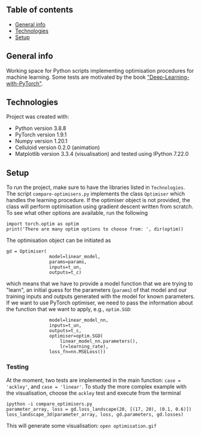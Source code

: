 ## Table of contents
* [General info](#general-info)
* [Technologies](#technologies)
* [Setup](#setup)

## General info
Working space for Python scripts implementing optimisation procedures for machine learning. Some tests are motivated by the book ["Deep-Learning-with-PyTorch"](https://pytorch.org/assets/deep-learning/Deep-Learning-with-PyTorch.pdf).

## Technologies
Project was created with:
* Python version 3.8.8
* PyTorch version 1.9.1
* Numpy version 1.20.1
* Celluloid version 0.2.0 (animation)
* Matplotlib version 3.3.4 (visualisation)
and tested using IPython 7.22.0

## Setup
To run the project, make sure to have the libraries listed in `Technologies`. The script `compare-optimisers.py` implements the class `Optimiser` which handles the learning procedure. If the optimiser object is not provided, the class will perform optimisation using gradient descent written from scratch. To see what other options are available, run the following
```
import torch.optim as optim
print('There are many optim options to choose from: ', dir(optim))
```
The optimisation object can be initiated as
```
gd = Optimiser(
                model=linear_model,
                params=params,
                inputs=t_un,
                outputs=t_c)
```
which means that we have to provide a model function that we are trying to "learn", an initial guess for the parameters (`params`) of that model and our training inputs and outputs generated with the model for known parameters. If we want to use PyTorch optimiser, we need to pass the information about the function that we want to apply, e.g., `optim.SGD`:

```optimiser = Optimiser(
                model=linear_model_nn,
                inputs=t_un,
                outputs=t_c,
                optimiser=optim.SGD(
                    linear_model_nn.parameters(),
                    lr=learning_rate),
                loss_fn=nn.MSELoss())
```
### Testing
At the moment, two tests are implemented in the main function: `case = 'ackley'`, and `case = 'linear'`. To study the more complex example with the visualisation, choose the `ackley` test and execute from the terminal
```
ipython -i compare_optimisers.py
parameter_array, loss = gd.loss_landscape(20, [(17, 20), (0.1, 0.6)])
loss_landscape_3d(parameter_array, loss, gd.parameters, gd.losses)
```
This will generate some visualisation:
```open optimisation.gif```
